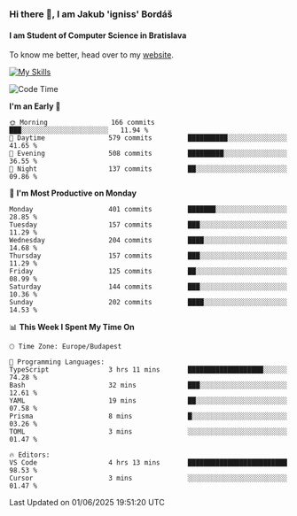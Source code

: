 ### Hi there 👋, I am Jakub 'igniss' Bordáš

#### I am Student of Computer Science in Bratislava
To know me better, head over to my [website](https://bordas.sk).

[![My Skills](https://skillicons.dev/icons?i=js,typescript,html,css,figma,svelte,vue,next,postgresql,nest,express,nodejs)](https://bordas.sk)


<!--START_SECTION:waka-->
![Code Time](http://img.shields.io/badge/Code%20Time-1%2C918%20hrs%2036%20mins-blue)

**I'm an Early 🐤** 

```text
🌞 Morning                166 commits         ███░░░░░░░░░░░░░░░░░░░░░░   11.94 % 
🌆 Daytime                579 commits         ██████████░░░░░░░░░░░░░░░   41.65 % 
🌃 Evening                508 commits         █████████░░░░░░░░░░░░░░░░   36.55 % 
🌙 Night                  137 commits         ██░░░░░░░░░░░░░░░░░░░░░░░   09.86 % 
```
📅 **I'm Most Productive on Monday** 

```text
Monday                   401 commits         ███████░░░░░░░░░░░░░░░░░░   28.85 % 
Tuesday                  157 commits         ███░░░░░░░░░░░░░░░░░░░░░░   11.29 % 
Wednesday                204 commits         ████░░░░░░░░░░░░░░░░░░░░░   14.68 % 
Thursday                 157 commits         ███░░░░░░░░░░░░░░░░░░░░░░   11.29 % 
Friday                   125 commits         ██░░░░░░░░░░░░░░░░░░░░░░░   08.99 % 
Saturday                 144 commits         ███░░░░░░░░░░░░░░░░░░░░░░   10.36 % 
Sunday                   202 commits         ████░░░░░░░░░░░░░░░░░░░░░   14.53 % 
```


📊 **This Week I Spent My Time On** 

```text
🕑︎ Time Zone: Europe/Budapest

💬 Programming Languages: 
TypeScript               3 hrs 11 mins       ███████████████████░░░░░░   74.28 % 
Bash                     32 mins             ███░░░░░░░░░░░░░░░░░░░░░░   12.61 % 
YAML                     19 mins             ██░░░░░░░░░░░░░░░░░░░░░░░   07.58 % 
Prisma                   8 mins              █░░░░░░░░░░░░░░░░░░░░░░░░   03.26 % 
TOML                     3 mins              ░░░░░░░░░░░░░░░░░░░░░░░░░   01.47 % 

🔥 Editors: 
VS Code                  4 hrs 13 mins       █████████████████████████   98.53 % 
Cursor                   3 mins              ░░░░░░░░░░░░░░░░░░░░░░░░░   01.47 % 
```


 Last Updated on 01/06/2025 19:51:20 UTC
<!--END_SECTION:waka-->

